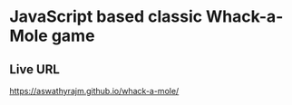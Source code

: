 # JavaScript based classic Whack-a-Mole game

## Live URL

 https://aswathyrajm.github.io/whack-a-mole/
